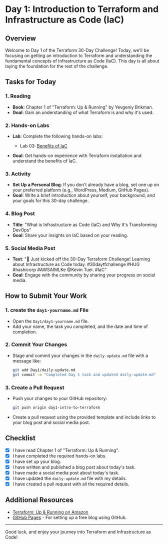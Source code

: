 # Day 1: Introduction to Terraform and Infrastructure as Code (IaC)

## Overview

Welcome to Day 1 of the Terraform 30-Day Challenge! Today, we'll be focusing on getting an introduction to Terraform and understanding the fundamental concepts of Infrastructure as Code (IaC). This day is all about laying the foundation for the rest of the challenge.

## Tasks for Today

### 1. **Reading**
   - **Book**: Chapter 1 of "Terraform: Up & Running" by Yevgeniy Brikman.
   - **Goal**: Gain an understanding of what Terraform is and why it's used.



### 2. **Hands-on Labs**
   - **Lab**: Complete the following hands-on labs:
    
     - Lab 03: [Benefits of IaC](https://github.com/btkrausen/hashicorp/blob/master/terraform/Hands-On%20Labs/Section%2002%20-%20Understand%20IAC%20Concepts/02%20-%20Benefits_of_Infrastructure_as_Code.md)
   - **Goal**: Get hands-on experience with Terraform installation and understand the benefits of IaC.

### 3. **Activity**
   - **Set Up a Personal Blog**: If you don't already have a blog, set one up on your preferred platform (e.g., WordPress, Medium, GitHub Pages).
   - **Goal**: Write a brief introduction about yourself, your background, and your goals for this 30-day challenge.

### 4. **Blog Post**
   - **Title**: "What is Infrastructure as Code (IaC) and Why It's Transforming DevOps"
   - **Goal**: Share your insights on IaC based on your reading.

### 5. **Social Media Post**
   - **Text**: "🚀 Just kicked off the 30-Day Terraform Challenge! Learning about Infrastructure as Code today. #30daytfchallenge #HUG #hashicorp #AWSAIMLKe @Kevin Tuei. #IaC"
   - **Goal**: Engage with the community by sharing your progress on social media.

## How to Submit Your Work

### 1. **create the `day1-yourname.md` File**
   - Open the `Day1/day1-yourname.md` file.
   - Add your name, the task you completed, and the date and time of completion.
   
### 2. **Commit Your Changes**
   - Stage and commit your changes in the `daily-update.md` file with a message like:
     ```bash
     git add Day1/daily-update.md
     git commit -m "Completed Day 1 task and updated daily-update.md"
     ```

### 3. **Create a Pull Request**
   - Push your changes to your GitHub repository:
     ```bash
     git push origin day1-intro-to-terraform
     ```
   - Create a pull request using the provided template and include links to your blog post and social media post.

## Checklist

- [x] I have read Chapter 1 of "Terraform: Up & Running".
- [x] I have completed the required hands-on labs.
- [x] I have set up your blog.
- [x] I have written and published a blog post about today's task.
- [x] I have made a social media post about today's task.
- [x] I have updated the `daily-update.md` file with my details.
- [x] I have created a pull request with all the required details.

## Additional Resources

- [Terraform: Up & Running on Amazon](https://www.amazon.com/Terraform-Running-Infrastructure-Configuration-Management/dp/1492046906)
- [GitHub Pages](https://pages.github.com/) - For setting up a free blog using GitHub.

---

Good luck, and enjoy your journey into Terraform and Infrastructure as Code!




